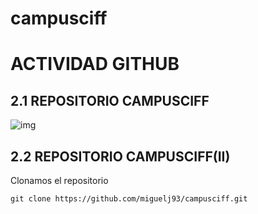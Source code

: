 # campusciff
# ACTIVIDAD GITHUB
## 2.1 REPOSITORIO CAMPUSCIFF
![img](http://imgfz.com/i/zExgPYt.png)

## 2.2 REPOSITORIO CAMPUSCIFF(II)

Clonamos el repositorio

	git clone https://github.com/miguelj93/campusciff.git


